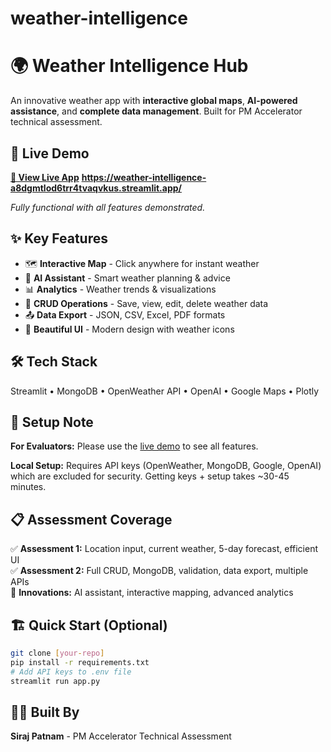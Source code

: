 # weather-intelligence
# 🌍 Weather Intelligence Hub

An innovative weather app with **interactive global maps**, **AI-powered assistance**, and **complete data management**. Built for PM Accelerator technical assessment.

## 🚀 Live Demo

**[🔗 View Live App](https://weather-intelligence-rtxou5uhrrvoty43fexv44.streamlit.app/)**
**https://weather-intelligence-a8dgmtlod6trr4tvaqvkus.streamlit.app/**

*Fully functional with all features demonstrated.*

## ✨ Key Features

- 🗺️ **Interactive Map** - Click anywhere for instant weather
- 🤖 **AI Assistant** - Smart weather planning & advice  
- 📊 **Analytics** - Weather trends & visualizations
- 💾 **CRUD Operations** - Save, view, edit, delete weather data
- 📤 **Data Export** - JSON, CSV, Excel, PDF formats
- 📱 **Beautiful UI** - Modern design with weather icons

## 🛠️ Tech Stack

Streamlit • MongoDB • OpenWeather API • OpenAI • Google Maps • Plotly

## 🔑 Setup Note

**For Evaluators:** Please use the [live demo](https://weather-intelligence-rtxou5uhrrvoty43fexv44.streamlit.app/) to see all features.

**Local Setup:** Requires API keys (OpenWeather, MongoDB, Google, OpenAI) which are excluded for security. Getting keys + setup takes ~30-45 minutes.

## 📋 Assessment Coverage

✅ **Assessment 1:** Location input, current weather, 5-day forecast, efficient UI  
✅ **Assessment 2:** Full CRUD, MongoDB, validation, data export, multiple APIs  
🌟 **Innovations:** AI assistant, interactive mapping, advanced analytics

## 🏗️ Quick Start (Optional)

```bash
git clone [your-repo]
pip install -r requirements.txt
# Add API keys to .env file
streamlit run app.py
```

## 👨‍💻 Built By

**Siraj Patnam** - PM Accelerator Technical Assessment

